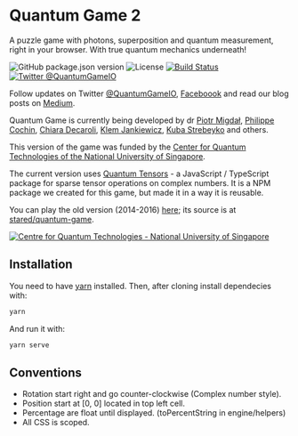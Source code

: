 # Quantum Game 2

A puzzle game with photons, superposition and quantum measurement, right in your browser. With true quantum mechanics underneath!

![GitHub package.json version](https://img.shields.io/github/package-json/v/Quantum-Game/quantum-game-2)
![License](https://img.shields.io/github/license/Quantum-Game/quantum-game-2)
[![Build Status](https://travis-ci.com/Quantum-Game/quantum-game-2.svg?branch=master)](https://travis-ci.com/Quantum-Game/quantum-game-2)
[![Twitter @QuantumGameIO](https://img.shields.io/twitter/follow/QuantumGameIO)](https://twitter.com/quantumgameio)

Follow updates on Twitter [@QuantumGameIO](https://twitter.com/QuantumGameIO), [Faceboook](https://www.facebook.com/quantumgameio/) and read our blog posts on [Medium](https://medium.com/quantum-photons).

Quantum Game is currently being developed by dr [Piotr Migdał](https://p.migdal.pl/), [Philippe Cochin](https://github.com/sneakyweasel), [Chiara Decaroli](https://maperseguirvirtute.wordpress.com/), [Klem Jankiewicz](http://jankiewiczstudio.com/), [Kuba Strebeyko](https://www.linkedin.com/in/strebeyko/) and others.

This version of the game was funded by the [Center for Quantum Technologies of the National University of Singapore](https://www.quantumlah.org/).

The current version uses [Quantum Tensors](https://github.com/Quantum-Game/quantum-tensors) - a JavaScript / TypeScript package for sparse tensor operations on complex numbers. It is a NPM package we created for this game, but made it in a way it is reusable.

You can play the old version (2014-2016) [here](http://play.quantumgame.io/); its source is at [stared/quantum-game](https://github.com/stared/quantum-game).

[![Centre for Quantum Technologies - National University of Singapore](https://img.shields.io/badge/Supported%20By-CQT,%20National%20University%20of%20Singapore-brightgreen.svg?style=for-the-badge)](https://www.quantumlah.org/)

## Installation

You need to have [yarn](https://yarnpkg.com/) installed. Then, after cloning install dependecies with:

```bash
yarn
```

And run it with:

```bash
yarn serve
```

## Conventions

- Rotation start right and go counter-clockwise (Complex number style).
- Position start at [0, 0] located in top left cell.
- Percentage are float until displayed. (toPercentString in engine/helpers)
- All CSS is scoped.
